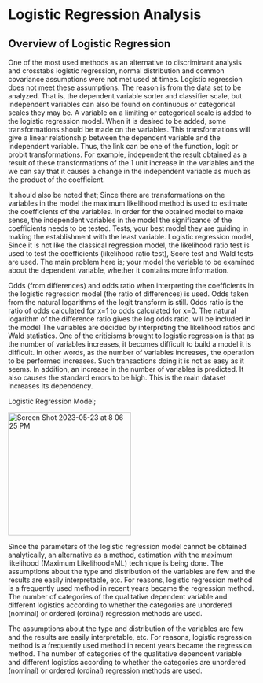 # Logistic Regression Analysis

## Overview of Logistic Regression

One of the most used methods as an alternative to discriminant analysis and crosstabs logistic regression, normal distribution and common covariance assumptions were not met used at times. Logistic regression does not meet these assumptions. The reason is from the data set to be analyzed. That is, the dependent variable sorter and classifier scale, but independent variables can also be found on continuous or categorical scales they may be. A variable on a limiting or categorical scale is added to the logistic regression model. When it is desired to be added, some transformations should be made on the variables. This transformations will give a linear relationship between the dependent variable and the independent variable. Thus, the link can be one of the function, logit or probit transformations. For example, independent the result obtained as a result of these transformations of the 1 unit increase in the variables and the we can say that it causes a change in the independent variable as much as the product of the coefficient.

It should also be noted that; Since there are transformations on the variables in the model the maximum likelihood method is used to estimate the coefficients of the variables. In order for the obtained model to make sense, the independent variables in the model the significance of the coefficients needs to be tested. Tests, your best model they are guiding in making the establishment with the least variable. Logistic regression model,
Since it is not like the classical regression model, the likelihood ratio test is used to test the coefficients  (likelihood ratio test), Score test and Wald tests are used. The main problem here is; your model the variable to be examined about the dependent variable, whether it contains more information.

Odds (from differences) and odds ratio when interpreting the coefficients in the logistic regression model (the ratio of differences) is used. Odds taken from the natural logarithms of the logit transform is still. Odds ratio is the ratio of odds calculated for x=1 to odds calculated for x=0. The natural logarithm of the difference ratio gives the log odds ratio. will be included in the model
The variables are decided by interpreting the likelihood ratios and Wald statistics. One of the criticisms brought to logistic regression is that as the number of variables increases, it becomes difficult to build a model it is difficult. In other words, as the number of variables increases, the operation to be performed increases. Such transactions doing it is not as easy as it seems. In addition, an increase in the number of variables is predicted. It also causes the standard errors to be high. This is the main dataset increases its dependency.

Logistic Regression Model;

<img width="250" alt="Screen Shot 2023-05-23 at 8 06 25 PM" src="https://github.com/teksingozde/Logistic_Regression_Analysis_Using_R/assets/26927158/055b8f3e-e3bd-4be9-a543-a7a0bd586e36">

Since the parameters of the logistic regression model cannot be obtained analytically, an alternative as a method, estimation with the maximum likelihood (Maximum Likelihood=ML) technique is being done.
The assumptions about the type and distribution of the variables are few and the results are easily interpretable, etc. For reasons, logistic regression method is a frequently used method in recent years became the regression method. The number of categories of the qualitative dependent variable and different logistics according to whether the categories are unordered (nominal) or ordered (ordinal) regression methods are used.

The assumptions about the type and distribution of the variables are few and the results are easily interpretable, etc. For reasons, logistic regression method is a frequently used method in recent years became the regression method. The number of categories of the qualitative dependent variable and different logistics according to whether the categories are unordered (nominal) or ordered (ordinal) regression methods are used.
